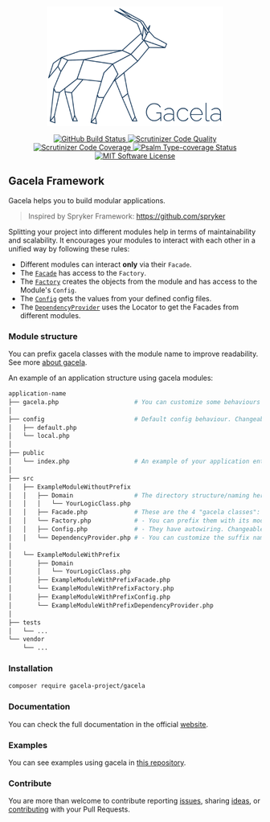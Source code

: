 <p align="center">
  <img src="gacela-logo.svg" width="350" alt="Gacela logo"/>
</p>

<p align="center">
  <a href="https://github.com/gacela-project/gacela/actions">
    <img src="https://github.com/gacela-project/gacela/workflows/CI/badge.svg" alt="GitHub Build Status">
  </a>
  <a href="https://scrutinizer-ci.com/g/gacela-project/gacela/?branch=master">
    <img src="https://scrutinizer-ci.com/g/gacela-project/gacela/badges/quality-score.png?b=master" alt="Scrutinizer Code Quality">
  </a>
  <a href="https://scrutinizer-ci.com/g/gacela-project/gacela/?branch=master">
    <img src="https://scrutinizer-ci.com/g/gacela-project/gacela/badges/coverage.png?b=master" alt="Scrutinizer Code Coverage">
  </a>
  <a href="https://shepherd.dev/github/gacela-project/gacela">
    <img src="https://shepherd.dev/github/gacela-project/gacela/coverage.svg" alt="Psalm Type-coverage Status">
  </a>
  <a href="https://github.com/gacela-project/gacela/master/LICENSE">
    <img src="https://img.shields.io/badge/License-MIT-green.svg" alt="MIT Software License">
  </a>
</p>

## Gacela Framework

Gacela helps you to build modular applications.

> Inspired by Spryker Framework: https://github.com/spryker

Splitting your project into different modules help in terms of maintainability and scalability.
It encourages your modules to interact with each other in a unified way by following these rules:

- Different modules can interact **only** via their `Facade`.
- The [`Facade`](https://gacela-project.com/docs/facade/) has access to the `Factory`.
- The [`Factory`](https://gacela-project.com/docs/factory/) creates the objects from the module and has access to the Module's `Config`.
- The [`Config`](https://gacela-project.com/docs/config/) gets the values from your defined config files.
- The [`DependencyProvider`](https://gacela-project.com/docs/dependency-provider/) uses the Locator to get the Facades from different modules.

### Module structure

You can prefix gacela classes with the module name to improve readability. See more [about gacela](https://gacela-project.com/about-gacela/).

An example of an application structure using gacela modules:

```bash
application-name
├── gacela.php                     # You can customize some behaviours of gacela. 
│
├── config                         # Default config behaviour. Changeable in `gacela.php`.
│   ├── default.php
│   └── local.php
│
├── public
│   └── index.php                  # An example of your application entry point.
│
├── src
│   ├── ExampleModuleWithoutPrefix
│   │   ├── Domain                 # The directory structure/naming here is up to you.
│   │   │   └── YourLogicClass.php
│   │   ├── Facade.php             # These are the 4 "gacela classes":
│   │   └── Factory.php            # - You can prefix them with its module name.
│   │   ├── Config.php             # - They have autowiring. Changeable in `gacela.php`.
│   │   └── DependencyProvider.php # - You can customize the suffix naming. Changeable in `gacela.php`.
│
│   └── ExampleModuleWithPrefix
│       ├── Domain
│       │   └── YourLogicClass.php
│       ├── ExampleModuleWithPrefixFacade.php
│       └── ExampleModuleWithPrefixFactory.php
│       ├── ExampleModuleWithPrefixConfig.php
│       └── ExampleModuleWithPrefixDependencyProvider.php
│
├── tests
│   └── ...
└── vendor
    └── ...
```

### Installation

```bash
composer require gacela-project/gacela
```

### Documentation

You can check the full documentation in the official [website](https://gacela-project.com/).

### Examples

You can see examples using gacela in [this repository](https://github.com/gacela-project/gacela-example).

### Contribute

You are more than welcome to contribute reporting 
[issues](https://github.com/gacela-project/gacela/issues), 
sharing [ideas](https://github.com/gacela-project/gacela/discussions),
or [contributing](.github/CONTRIBUTING.md) with your Pull Requests.
